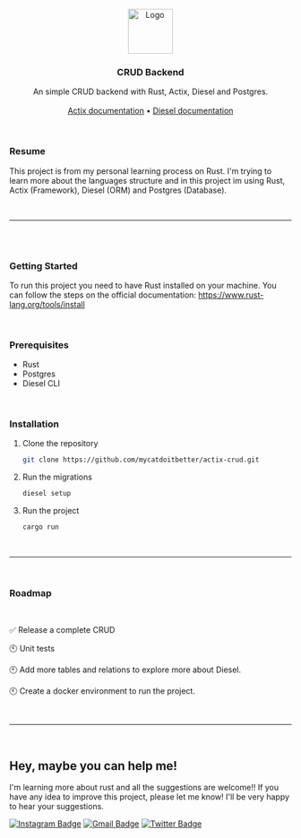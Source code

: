 

<!-- PROJECT LOGO -->
<br />
<div align="center">
  <a>
    <img src="https://avatars.githubusercontent.com/u/32776943?s=200&v=4" alt="Logo" width="80" height="80">
  </a>

  <h3 align="center">CRUD Backend</h3>

  <p align="center">
    An simple CRUD backend with Rust, Actix, Diesel and Postgres.
    <br />
    <br />
    <a href="https://actix.rs">Actix documentation</a>
    •
    <a href="https://diesel.rs">Diesel documentation</a>
  </p>
</div>



<!-- ABOUT THE PROJECT -->
<br/>

### Resume

This project is from my personal learning process on Rust. I'm trying to learn more about the languages structure and in this project im using Rust, Actix (Framework), Diesel (ORM) and Postgres (Database).

<br/>
<hr/>
<br/>
<br/>

<!-- GETTING STARTED -->
### Getting Started

To run this project you need to have Rust installed on your machine. You can follow the steps on the official documentation: https://www.rust-lang.org/tools/install

<br />

### Prerequisites

* Rust
* Postgres
* Diesel CLI

<br />

### Installation

1. Clone the repository

   ```sh
   git clone https://github.com/mycatdoitbetter/actix-crud.git
   ```
2. Run the migrations

   ```sh
   diesel setup
   ```
3. Run the project

   ```sh
   cargo run
   ```

<br />
<hr/>
<br/>


<!-- ROADMAP -->
### Roadmap

<br/>

✅ Release a complete CRUD

🕙 Unit tests

🕙 Add more tables and relations to explore more about Diesel.

🕙 Create a docker environment to run the project.


<br/>
<hr/>
<br/>


<!-- ACKNOWLEDGMENTS -->
## Hey, maybe you can help me!

I'm learning more about rust and all the suggestions are welcome!! If you have any idea to improve this project, please let me know! I'll be very happy to hear your suggestions.


[![Instagram Badge](https://img.shields.io/badge/-@mycattakeapicbetter-2980B9?style=flat-square&labelColor=2980B9&logo=Instagram&logoColor=white&link=https://www.instagram.com/mycattakeapicbetter/)](https://www.instagram.com/mycattakeapicbetter/)
[![Gmail Badge](https://img.shields.io/badge/-andrecasteloecomp@gmail.com-2980B9?style=flat-square&logo=Gmail&logoColor=white&link=mailto:andrecasteloecomp@gmail.com)](mailto:andrecasteloecomp@gmail.com)
[![Twitter Badge](https://img.shields.io/badge/-@mycatdoitbetter-2980B9?style=flat-square&logo=Twitter&logoColor=white&link=https://twitter.com/mycatdoitbetter)](https://twitter.com/mycatdoitbetter)
